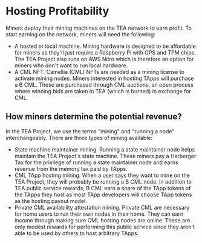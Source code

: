 # Hosting Profitability

Miners deploy their mining machines on the TEA network to earn profit. To start earning on the network, miners will need the following:

* A hosted or local machine. Mining hardware is designed to be affordable for miners as they'll just require a Raspberry Pi with GPS and TPM chips. The TEA Project also runs on AWS Nitro which is therefore an option for miners who don't want to run local hardware.
* A CML NFT. Camellia (CML) NFTs are needed as a mining license to activate mining nodes. Miners interested in hosting TApps will purchase a B CML. These are purchased through CML auctions, an open process where winning bids are taken in TEA (which is burned) in exchange for CML.

## How miners determine the potential revenue?

In the TEA Project, we use the terms "mining" and "running a node" interchangeably. There are three types of mining available:

* State machine maintainer mining. Running a state maintainer node helps maintain the TEA Project's state machine. These miners pay a Harberger Tax for the privilege of running a state maintainer node and earns revenue from the memory tax paid by TApps.
* CML TApp hosting mining. When a user says they want to mine on the TEA Project, they will probably be running a B CML node. In addition to TEA public service rewards, B CML earn a share of the TApp tokens of the TApps they host as most TApp developers will choose TApp tokens as the hosting payout model.
* Private CML availability attestation mining. Private CML are necessary for home users to run their own nodes in their home. They can earn income through making sure CML hosting nodes are online. These are only modest rewards for performing this public service since they aren't able to be used by others to host arbitrary TApps.
